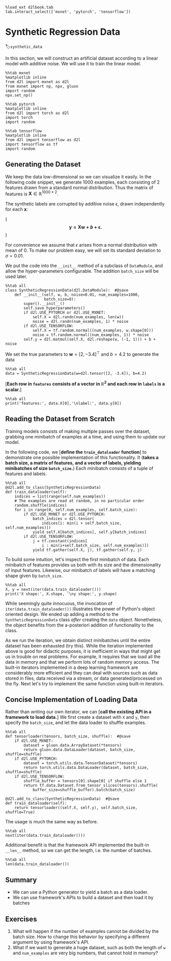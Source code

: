 ```{.python .input}
%load_ext d2lbook.tab
tab.interact_select(['mxnet', 'pytorch', 'tensorflow'])
```

# Synthetic Regression Data
:label:`synthetic_data`

In this section, we will construct an artificial dataset according to a linear model with additive noise. We will use it to train the linear model.

```{.python .input}
%%tab mxnet
%matplotlib inline
from d2l import mxnet as d2l
from mxnet import np, npx, gluon
import random
npx.set_np()
```

```{.python .input}
%%tab pytorch
%matplotlib inline
from d2l import torch as d2l
import torch
import random
```

```{.python .input}
%%tab tensorflow
%matplotlib inline
from d2l import tensorflow as d2l
import tensorflow as tf
import random
```

## Generating the Dataset

We keep the data low-dimensional so we can visualize it easily.
In the following code snippet, we generate
1000 examples, each consisting of 2 features
drawn from a standard normal distribution.
Thus the matrix of features is
$\mathbf{X}\in \mathbb{R}^{1000 \times 2}$.

The synthetic labels are corrupted by additive noise $\epsilon$, drawn independently for each $\mathbf{x}$:

(**$$\mathbf{y}= \mathbf{X} \mathbf{w} + b + \mathbf\epsilon.$$**)

For convenience we assume that $\epsilon$ arises from a normal distribution with mean of 0.
To make our problem easy, we will set its standard deviation to $\sigma = 0.01$.

We put the code into the `__init__` method of a subclass of `DataModule`, and allow the hyper-parameters configurable. The addition `batch_size` will be used later.

```{.python .input}
%%tab all
class SyntheticRegressionData(d2l.DataModule):  #@save
    def __init__(self, w, b, noise=0.01, num_examples=1000, 
                 batch_size=8):
        super().__init__()
        self.save_hyperparameters()        
        if d2l.USE_PYTORCH or d2l.USE_MXNET:                
            self.X = d2l.randn(num_examples, len(w))
            noise = d2l.randn(num_examples, 1) * noise
        if d2l.USE_TENSORFLOW:
            self.X = tf.random.normal((num_examples, w.shape[0]))
            noise = tf.random.normal((num_examples, 1)) * noise            
        self.y = d2l.matmul(self.X, d2l.reshape(w, (-1, 1))) + b + noise
```

We set the true parameters to 
$\mathbf{w} = [2, -3.4]^\top$ and $b = 4.2$ to generate the data

```{.python .input}
%%tab all
data = SyntheticRegressionData(w=d2l.tensor([2, -3.4]), b=4.2)
```

[**Each row in `features` consists of a vector in $\mathbb{R}^2$ and each row in `labels` is a scalar.**]

```{.python .input}
%%tab all
print('features:', data.X[0],'\nlabel:', data.y[0])
```

## Reading the Dataset from Scratch

Training models consists of
making multiple passes over the dataset,
grabbing one minibatch of examples at a time,
and using them to update our model.

In the following code, we [**define the `train_dataloader` function**] 
to demonstrate one possible implementation of this functionality.
It (**takes a batch size, a matrix of features,
and a vector of labels, yielding minibatches of size `batch_size`.**)
Each minibatch consists of a tuple of features and labels.

```{.python .input}
%%tab all
@d2l.add_to_class(SyntheticRegressionData)
def train_dataloader(self):
    indices = list(range(self.num_examples))
    # The examples are read at random, in no particular order
    random.shuffle(indices)
    for i in range(0, self.num_examples, self.batch_size):
        if d2l.USE_MXNET or d2l.USE_PYTORCH:
            batch_indices = d2l.tensor(
                indices[i: min(i + self.batch_size, self.num_examples)])
            yield self.X[batch_indices], self.y[batch_indices]
        if d2l.USE_TENSORFLOW:
            j = tf.constant(indices[
                i : min(i+self.batch_size, self.num_examples)])
            yield tf.gather(self.X, j), tf.gather(self.y, j)            
```

To build some intuition, let's inspect the first minibatch of
data. Each minibatch of features provides us both with its size and the dimensionality of input features.
Likewise, our minibatch of labels will have a matching shape given by `batch_size`.

```{.python .input}
%%tab all
X, y = next(iter(data.train_dataloader()))
print('X shape:', X.shape, '\ny shape:', y.shape)
```

While seemingly quite innocuous, the invocation of `iter(data.train_dataloader())`
illustrates the power of Python's object oriented design. We ended up adding
a method to the `SyntheticRegressionData` class *after* creating the `data`
object. Nonetheless, the object benefits from the a-posteriori addition of
functionality to the class.

As we run the iteration, we obtain distinct minibatches
until the entire dataset has been exhausted (try this).
While the iteration implemented above is good for didactic purposes,
it is inefficient in ways that might get us in trouble on real problems.
For example, it requires that we load all the data in memory
and that we perform lots of random memory access.
The built-in iterators implemented in a deep learning framework
are considerably more efficient and they can deal
with sources such as data stored in files, data received via a stream, or data
generated/processed on the fly. Next let's try to implement the same function using built-in iterators.

## Concise Implementation of Loading Data

Rather than writing our own iterator,
we can [**call the existing API in a framework to load data.**] We first create a dataset with `X` and `y`, then specify the `batch_size`, and let the data loader to shuffle examples.

```{.python .input}
%%tab all
def tensorloader(tensors, batch_size, shuffle):  #@save
    if d2l.USE_MXNET:
        dataset = gluon.data.ArrayDataset(*tensors)
        return gluon.data.DataLoader(dataset, batch_size, shuffle=shuffle)        
    if d2l.USE_PYTORCH:
        dataset = torch.utils.data.TensorDataset(*tensors)
        return torch.utils.data.DataLoader(dataset, batch_size, shuffle=shuffle)
    if d2l.USE_TENSORFLOW:
        shuffle_buffer = tensors[0].shape[0] if shuffle else 1
        return tf.data.Dataset.from_tensor_slices(tensors).shuffle(
            buffer_size=shuffle_buffer).batch(batch_size)        

@d2l.add_to_class(SyntheticRegressionData)  #@save
def train_dataloader(self):
    return tensorloader((self.X, self.y), self.batch_size, shuffle=True)
```

The usage is much the same way as before.

```{.python .input  n=4}
%%tab all
next(iter(data.train_dataloader()))
```

Additional benefit is that the framework API implemented the built-in `__len__` method, so we can get the length, i.e. the number of batches.

```{.python .input}
%%tab all
len(data.train_dataloader())
```

## Summary

- We can use a Python generator to yield a batch as a data loader.
- We can use framework's APIs to build a dataset and then load it by batches

## Exercises

1. What will happen if the number of examples cannot be divided by the batch size. How to change this behavior by specifying a different argument by using framework's API.
2. What if we want to generate a huge dataset, such as both the length of `w` and `num_examples` are very big numbers, that cannot hold in memory?
